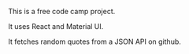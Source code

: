 This is a free code camp project.

It uses React and Material UI.

It fetches random quotes from a JSON API on github.

